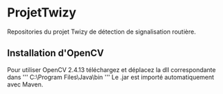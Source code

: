# ProjetTwizy
Repositories du projet Twizy de détection de signalisation routière.

## Installation d'OpenCV
Pour utiliser OpenCV 2.4.13 téléchargez et déplacez la dll correspondante dans
'''
C:\Program Files\Java\bin
'''
Le .jar est importé automatiquement avec Maven.
